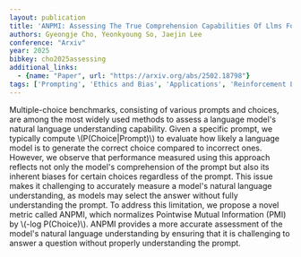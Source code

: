 ```yaml
---
layout: publication
title: 'ANPMI: Assessing The True Comprehension Capabilities Of Llms For Multiple Choice Questions'
authors: Gyeongje Cho, Yeonkyoung So, Jaejin Lee
conference: "Arxiv"
year: 2025
bibkey: cho2025assessing
additional_links:
  - {name: "Paper", url: "https://arxiv.org/abs/2502.18798"}
tags: ['Prompting', 'Ethics and Bias', 'Applications', 'Reinforcement Learning']
---
```

Multiple-choice benchmarks, consisting of various prompts and choices, are
among the most widely used methods to assess a language model's natural
language understanding capability. Given a specific prompt, we typically
compute \\(P(Choice|Prompt)\\) to evaluate how likely a language model is to
generate the correct choice compared to incorrect ones. However, we observe
that performance measured using this approach reflects not only the model's
comprehension of the prompt but also its inherent biases for certain choices
regardless of the prompt. This issue makes it challenging to accurately measure
a model's natural language understanding, as models may select the answer
without fully understanding the prompt. To address this limitation, we propose
a novel metric called ANPMI, which normalizes Pointwise Mutual Information
(PMI) by \\(-log P(Choice)\\). ANPMI provides a more accurate assessment of the
model's natural language understanding by ensuring that it is challenging to
answer a question without properly understanding the prompt.
